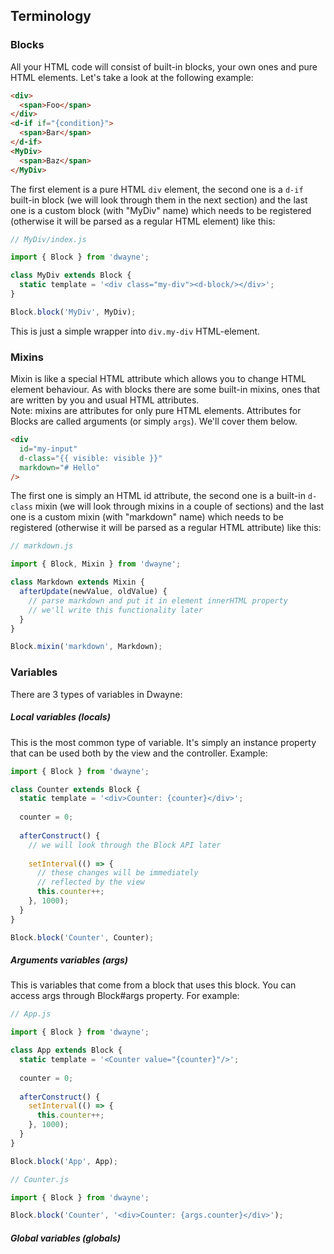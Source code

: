 ## Terminology

### Blocks

All your HTML code will consist of built-in blocks,
your own ones and pure HTML elements.
Let's take a look at the following example:

```html
<div>
  <span>Foo</span>
</div>
<d-if if="{condition}">
  <span>Bar</span>
</d-if>
<MyDiv>
  <span>Baz</span>
</MyDiv>
```

The first element is a pure HTML `div` element,
the second one is a `d-if` built-in block (we will look
through them in the next section) and the last one
is a custom block (with "MyDiv" name) which needs
to be registered (otherwise it will be parsed as a regular
HTML element) like this:

```js
// MyDiv/index.js

import { Block } from 'dwayne';

class MyDiv extends Block {
  static template = '<div class="my-div"><d-block/></div>';
}

Block.block('MyDiv', MyDiv);
```

This is just a simple wrapper into `div.my-div`
HTML-element.

### Mixins

Mixin is like a special HTML attribute which allows
you to change HTML element behaviour. As with blocks
there are some built-in mixins, ones that are written
by you and usual HTML attributes.  
Note: mixins are attributes for only pure HTML elements.
Attributes for Blocks are called arguments (or simply
`args`). We'll cover them below.

```html
<div
  id="my-input"
  d-class="{{ visible: visible }}"
  markdown="# Hello"
/>
```

The first one is simply an HTML id attribute, the second
one is a built-in `d-class` mixin (we will look through
mixins in a couple of sections) and the last one is
a custom mixin (with "markdown" name) which needs
to be registered (otherwise it will be parsed as a regular
HTML attribute) like this:

```js
// markdown.js

import { Block, Mixin } from 'dwayne';

class Markdown extends Mixin {
  afterUpdate(newValue, oldValue) {
    // parse markdown and put it in element innerHTML property
    // we'll write this functionality later
  }
}

Block.mixin('markdown', Markdown);
```

### Variables

There are 3 types of variables in Dwayne:

##### Local variables (locals)

This is the most common type of variable. It's simply
an instance property that can be used both by the view
and the controller. Example:

```js
import { Block } from 'dwayne';

class Counter extends Block {
  static template = '<div>Counter: {counter}</div>';
  
  counter = 0;
  
  afterConstruct() {
    // we will look through the Block API later
    
    setInterval(() => {
      // these changes will be immediately
      // reflected by the view
      this.counter++;
    }, 1000);
  }
}

Block.block('Counter', Counter);
```

##### Arguments variables (args)

This is variables that come from a block that uses this
block. You can access args through Block#args property.
For example:

```js
// App.js

import { Block } from 'dwayne';

class App extends Block {
  static template = '<Counter value="{counter}"/>';
  
  counter = 0;
  
  afterConstruct() {
    setInterval(() => {
      this.counter++;
    }, 1000);
  }
}

Block.block('App', App);
```

```js
// Counter.js

import { Block } from 'dwayne';

Block.block('Counter', '<div>Counter: {args.counter}</div>');
```

##### Global variables (globals)
